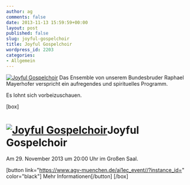 ```yaml
---
author: ag
comments: false
date: 2013-11-13 15:59:59+00:00
layout: post
published: false
slug: joyful-gospelchoir
title: Joyful Gospelchoir
wordpress_id: 2203
categories:
- Allgemein
---
```


[![Joyful Gospelchoir](https://www.agv-muenchen.de/wp-content/uploads/2013/11/62fa28c8-4b81-11e3-99c4-f3aabf4c809e.jpg)](https://www.agv-muenchen.de/ai1ec_event//?instance_id=)
Das Ensemble von unserem Bundesbruder Raphael Mayerhofer verspricht ein aufregendes und spirituelles Programm.

Es lohnt sich vorbeizuschauen.

[box]

# [![Joyful Gospelchoir](https://www.agv-muenchen.de/wp-content/uploads/2013/11/62fa28c8-4b81-11e3-99c4-f3aabf4c809e.jpg)](https://www.agv-muenchen.de/ai1ec_event//?instance_id=)Joyful Gospelchoir

Am 29. November 2013 um 20:00 Uhr im Großen Saal.

[button link="https://www.agv-muenchen.de/ai1ec_event//?instance_id=" color="black"] Mehr Informationen[/button]
[/box]
